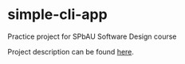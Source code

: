 # simple-cli-app
Practice project for SPbAU Software Design course

Project description can be found [here](https://drive.google.com/file/d/123esKS-QhQxkbQhpobWpvW0HHIRV2jCU/view).
